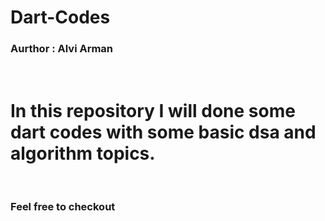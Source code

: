 # Dart-Codes
<h3>Aurthor : Alvi Arman</h3>
<br>
<h1> In this repository I will done some dart codes
 with some basic dsa and algorithm  topics. </h1>
<br>

<h3>Feel free to checkout</h3>
